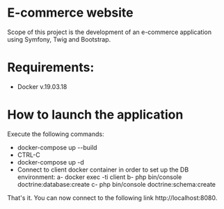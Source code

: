 # E-commerce website
Scope of this project is the development of an e-commerce application using Symfony, Twig and Bootstrap.

# Requirements:
- Docker v.19.03.18

# How to launch the application
Execute the following commands:
- docker-compose up --build
- CTRL-C
- docker-compose up -d
- Connect to client docker container in order to set up the DB environment:
  a- docker exec -ti client
  b- php bin/console doctrine:database:create
  c- php bin/console doctrine:schema:create

That's it. You can now connect to the following link http://localhost:8080. 
